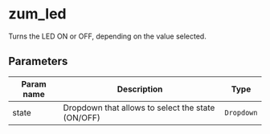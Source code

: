 zum_led
==========

Turns the LED ON or OFF, depending on the value selected.

Parameters
----------

| Param name | Description | Type     |
 ------------|-------------|----------
| state     | Dropdown that allows to select the state (ON/OFF) | `Dropdown` |